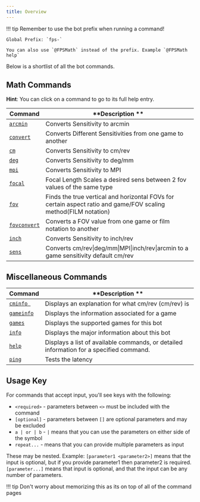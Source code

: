 ```yaml
---
title: Overview
---
```


!!! tip
    Remember to use the bot prefix when running a command!

    Global Prefix: `fps-`

    You can also use `@FPSMath` instead of the prefix. Example `@FPSMath help`

Below is a shortlist of all the bot commands.

## Math Commands

**Hint**: You can click on a command to go to its full help entry.

| **Command**                        | **Description **                                                                                                  |
| ---------------------------------- | ----------------------------------------------------------------------------------------------------------------- |
| [`arcmin`](math.md#arcmin)         | Converts Sensitivity to arcmin                                                                                    |
| [`convert`](math.md#convert)       | Converts Different Sensitivities from one game to another                                                         |
| [`cm`](math.md#cm)                 | Converts Sensitivity to cm/rev                                                                                    |
| [`deg`](math.md#deg)               | Converts Sensitivity to deg/mm                                                                                    |
| [`mpi`](math.md#mpi)               | Converts Sensitivity to MPI                                                                                       |
| [`focal`](math.md#focal)           | Focal Length Scales a desired sens between 2 fov values of the same type                                          |
| [`fov`](math.md#fov)               | Finds the true vertical and horizontal FOVs for certain aspect ratio and game/FOV scaling method\(FILM notation\) |
| [`fovconvert`](math.md#fovconvert) | Converts a FOV value from one game or film notation to another                                                    |
| [`inch`](math.md#inch)             | Converts Sensitivity to inch/rev                                                                                  |
| [`sens`](math.md#sens)             | Converts cm/rev\|deg/mm\|MPI\|inch/rev\|arcmin to a game sensitivity default cm/rev                               |

## Miscellaneous Commands

| **Command**                 | **Description **                                                                        |
| --------------------------- | --------------------------------------------------------------------------------------- |
| [`cminfo `](misc.md#cminfo) | Displays an explanation for what cm/rev \(cm/rev\) is                                   |
| [`gameinfo`](misc.md#games) | Displays the information associated for a game                                          |
| [`games`](misc.md#games)    | Displays the supported games for this bot                                               |
| [`info`](misc.md#info)      | Displays the major information about this bot                                           |
| [`help`](misc.md#help)      | Displays a list of available commands, or detailed information for a specified command. |
| [`ping`](misc.md#ping)      | Tests the latency                                                                       |

## Usage Key

For commands that accept input, you'll see keys with the following:

-   `<required>` - parameters between `<>` must be included with the command
-   `[optional]` - parameters between `[]` are optional parameters and may be excluded
-   `a | or | b` - `|` means that you can use the parameters on either side of the symbol
-   `repeat...` - means that you can provide multiple parameters as input

These may be nested. Example: `[parameter1 <parameter2>]` means that the input is optional, but if you provide parameter1 then parameter2 is required. `[parameter...]` means that input is optional, and that the input can be any number of parameters.

!!! tip
    Don't worry about memorizing this as its on top of all of the command pages
